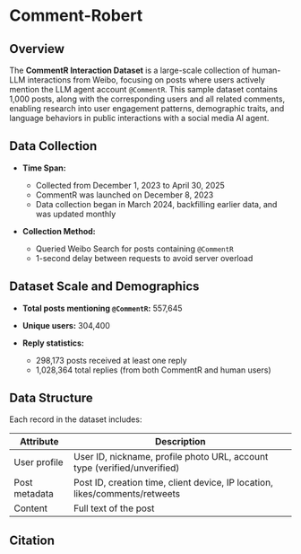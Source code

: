 # Comment-Robert

## Overview

The **CommentR Interaction Dataset** is a large-scale collection of human-LLM interactions from Weibo, focusing on posts where users actively mention the LLM agent account `@CommentR`. This sample dataset contains 1,000 posts, along with the corresponding users and all related comments, enabling research into user engagement patterns, demographic traits, and language behaviors in public interactions with a social media AI agent.

## Data Collection

* **Time Span:**

  * Collected from December 1, 2023 to April 30, 2025
  * CommentR was launched on December 8, 2023
  * Data collection began in March 2024, backfilling earlier data, and was updated monthly
* **Collection Method:**

  * Queried Weibo Search for posts containing `@CommentR`
  * 1-second delay between requests to avoid server overload

## Dataset Scale and Demographics

* **Total posts mentioning `@CommentR`:** 557,645

* **Unique users:** 304,400

* **Reply statistics:**

  * 298,173 posts received at least one reply
  * 1,028,364 total replies (from both CommentR and human users)

## Data Structure

Each record in the dataset includes:

| Attribute     | Description                                                                                                                   |
| ------------- | ----------------------------------------------------------------------------------------------------------------------------- |
| User profile  | User ID, nickname, profile photo URL, account type (verified/unverified)                                                      |
| Post metadata | Post ID, creation time, client device, IP location, likes/comments/retweets                                                   |
| Content       | Full text of the post                                                                                                         |

## Citation


